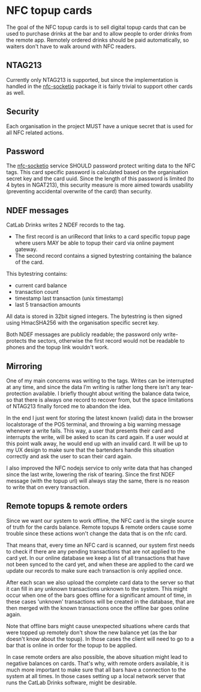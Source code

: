 NFC topup cards
===============
The goal of the NFC topup cards is to sell digital topup cards that can be used to purchase drinks at the bar 
and to allow people to order drinks from the remote app. Remotely ordered drinks should be paid automatically, 
so waiters don't have to walk around with NFC readers.

NTAG213
-------
Currently only NTAG213 is supported, but since the implementation is handled in 
the [nfc-socketio](https://github.com/catlab-drinks/nfc-socketio) package it is fairly trivial 
to support other cards as well.

Security
--------
Each organisation in the project MUST have a unique secret that is used for all NFC related actions.

Password
--------
The [nfc-socketio](https://github.com/catlab-drinks/nfc-socketio) service SHOULD password protect writing data to
the NFC tags. This card specific password is calculated based on the organisation secret key and the card uuid. 
Since the length of this password is limited (to 4 bytes in NGAT213), this security measure is more aimed towards 
usability (preventing accidental overwrite of the card) than security.

NDEF messages
-------------
CatLab Drinks writes 2 NDEF records to the tag.
- The first record is an uriRecord that links to a card specific topup page where users MAY be able to topup their 
card via online payment gateway.
- The second record contains a signed bytestring containing the balance of the card.

This bytestring contains:
- current card balance
- transaction count
- timestamp last transaction (unix timestamp)
- last 5 transaction amounts

All data is stored in 32bit signed integers. The bytestring is then signed using HmacSHA256 with 
the organisation specific secret key.

Both NDEF messages are publicly readable; the password only write-protects the sectors, otherwise the 
first record would not be readable to phones and the topup link wouldn't work.

Mirroring
---------
One of my main concerns was writing to the tags. Writes can be interrupted at any time, and since the data I’m 
writing is rather long there isn’t any tear-protection available. I briefly thought about writing the balance 
data twice, so that there is always one record to recover from, but the space limitations of NTAG213 finally 
forced me to abandon the idea.

In the end I just went for storing the latest known (valid) data in the browser localstorage of the POS terminal, 
and throwing a big warning message whenever a write fails. This way, a user that presents their card and 
interrupts the write, will be asked to scan its card again. If a user would at this point walk away, 
he would end up with an invalid card. It will be up to my UX design to make sure that the bartenders 
handle this situation correctly and ask the user to scan their card again.

I also improved the NFC nodejs service to only write data that has changed since the last write, 
lowering the risk of tearing. Since the first NDEF message (with the topup url) will always stay 
the same, there is no reason to write that on every transaction.

Remote topups & remote orders
-----------------------------
Since we want our system to work offline, the NFC card is the single source of truth for the cards balance. 
Remote topups & remote orders cause some trouble since these actions won't change the data that is on the nfc card.

That means that, every time an NFC card is scanned, our system first needs to check if there are any pending transactions 
that are not applied to the card yet. In our online database we keep a list of all transactions that have not been 
synced to the card yet, and when these are applied to the card we update our records to make sure each transaction is 
only applied once.

After each scan we also upload the complete card data to the server so that it can fill in any unknown transactions 
unknown to the system. This might occur when one of the bars goes offline for a significant amount of time, in these cases
'unknown' transactions will be created in the database, that are then merged with the known transactions once the offline 
bar goes online again.

Note that offline bars might cause unexpected situations where cards that were topped up remotely don't show the 
new balance yet (as the bar doesn't know about the topup). In those cases the client will need to go to a bar that is 
online in order for the topup to be applied.

In case remote orders are also possible, the above situation might lead to negative balances on cards. That's why, with 
remote orders available, it is much more important to make sure that all bars have a connection to the system at all times. 
In those cases setting up a local network server that runs the CatLab Drinks software, might be desirable.

